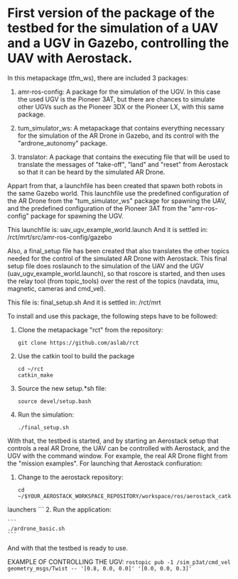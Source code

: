 First version of the package of the testbed for the simulation of a UAV and a UGV in Gazebo, controlling the UAV with Aerostack.
=============

In this metapackage (tfm_ws), there are included 3 packages:

1. amr-ros-config: A package for the simulation of the UGV. In this case the used UGV is the Pioneer 3AT, but there are chances to simulate other UGVs such as the Pioneer 3DX or the Pioneer LX, with this same package.

2. tum_simulator_ws: A metapackage that contains everything necessary for the simulation of the AR Drone in Gazebo, and its control with the "ardrone_autonomy" package.

3. translator: A package that contains the executing file that will be used to translate the messages of "take-off", "land" and "reset" from Aerostack so that it can be heard by the simulated AR Drone.

Appart from that, a launchfile has been created that spawn both robots in the same Gazebo world. This launchfile use the predefined configuration of the AR Drone from the "tum_simulator_ws" package for spawning the UAV, and the predefined configuration of the Pioneer 3AT from the "amr-ros-config" package for spawning the UGV.

This launchfile is:
		uav_ugv_example_world.launch
And it is settled in:
		/rct/mrt/src/amr-ros-config/gazebo

Also, a final_setup file has been created that also translates the other topics needed for the control of the simulated AR Drone with Aerostack. This final setup file does roslaunch to the simulation of the UAV and the UGV (uav_ugv_example_world.launch), so that roscore is started, and then uses the relay tool (from topic_tools) over the rest of the topics (navdata, imu, magnetic, cameras and cmd_vel).

This file is:
		final_setup.sh
And it is settled in:
		/rct/mrt

To install and use this package, the following steps have to be followed:

1. Clone the metapackage "rct" from the repository:

    ```
    git clone https://github.com/aslab/rct
    ```
2. Use the catkin tool to build the package

    ```
    cd ~/rct
    catkin_make
    ```
3. Source the new setup.*sh file:

    ```
    source devel/setup.bash
    ```
4. Run the simulation:

    ```
    ./final_setup.sh
    ```

With that, the testbed is started, and by starting an Aerostack setup that controls a real AR Drone, the UAV can be controlled with Aerostack, and the UGV with the command window. For example, the real AR Drone flight from the "mission examples". For launching that Aerostack confiuration:

1. Change to the aerostack repository:

    ```
    cd ~/$YOUR_AEROSTACK_WORKSPACE_REPOSITORY/workspace/ros/aerostack_catkin_ws/src/aerostack_stack/
launchers
    ```
2. Run the application:

    ```
    ./ardrone_basic.sh
    ```

And with that the testbed is ready to use.



EXAMPLE OF CONTROLLING THE UGV:
    ```
    rostopic pub -1 /sim_p3at/cmd_vel geometry_msgs/Twist -- '[0.8, 0.0, 0.0]' '[0.0, 0.0, 0.3]'
    ```
